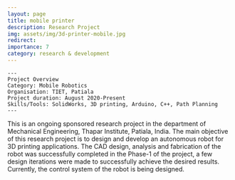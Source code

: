 ```yaml
---
layout: page
title: mobile printer
description: Research Project
img: assets/img/3d-printer-mobile.jpg
redirect:
importance: 7
category: research & development
---
```


    ---
    Project Overview
    Category: Mobile Robotics
    Organisation: TIET, Patiala
    Project duration: August 2020-Present
    Skills/Tools: SolidWorks, 3D printing, Arduino, C++, Path Planning
    ---


This is an ongoing sponsored research project in the department of Mechanical Engineering, Thapar Institute, Patiala, India. The main objective of this research project is to design and develop an autonomous robot for 3D printing applications. The CAD design, analysis and fabrication of the robot was successfully completed in the Phase-1 of the project, a few design iterations were made to successfully achieve the desired results. Currently, the control system of the robot is being designed.
